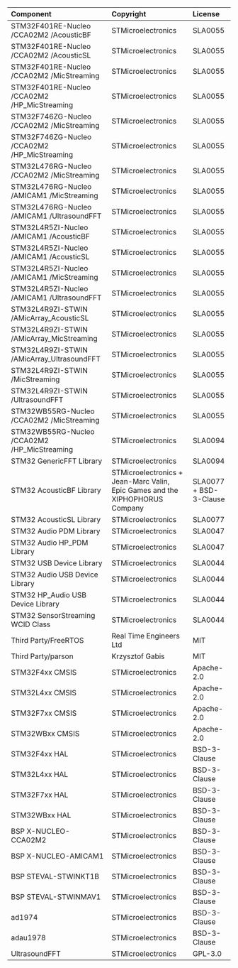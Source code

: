 | Component                             		| Copyright            															| License   			 |
|:---------                             		|:-------              															|:----------			 |
| STM32F401RE-Nucleo /CCA02M2 /AcousticBF     	| STMicroelectronics															| SLA0055				 |
| STM32F401RE-Nucleo /CCA02M2 /AcousticSL     	| STMicroelectronics															| SLA0055				 |
| STM32F401RE-Nucleo /CCA02M2 /MicStreaming   	| STMicroelectronics															| SLA0055				 |
| STM32F401RE-Nucleo /CCA02M2 /HP_MicStreaming	| STMicroelectronics															| SLA0055				 |
| STM32F746ZG-Nucleo /CCA02M2 /MicStreaming   	| STMicroelectronics															| SLA0055				 |
| STM32F746ZG-Nucleo /CCA02M2 /HP_MicStreaming	| STMicroelectronics															| SLA0055				 |
| STM32L476RG-Nucleo /CCA02M2 /MicStreaming   	| STMicroelectronics															| SLA0055				 |
| STM32L476RG-Nucleo /AMICAM1 /MicStreaming   	| STMicroelectronics															| SLA0055				 |
| STM32L476RG-Nucleo /AMICAM1 /UltrasoundFFT	| STMicroelectronics															| SLA0055				 |
| STM32L4R5ZI-Nucleo /AMICAM1 /AcousticBF     	| STMicroelectronics															| SLA0055				 |
| STM32L4R5ZI-Nucleo /AMICAM1 /AcousticSL       | STMicroelectronics															| SLA0055				 |
| STM32L4R5ZI-Nucleo /AMICAM1 /MicStreaming     | STMicroelectronics															| SLA0055				 |
| STM32L4R5ZI-Nucleo /AMICAM1 /UltrasoundFFT    | STMicroelectronics															| SLA0055				 |
| STM32L4R9ZI-STWIN /AMicArray_AcousticSL    	| STMicroelectronics															| SLA0055				 |
| STM32L4R9ZI-STWIN /AMicArray_MicStreaming  	| STMicroelectronics															| SLA0055				 |
| STM32L4R9ZI-STWIN /AMicArray_UltrasoundFFT 	| STMicroelectronics															| SLA0055				 |
| STM32L4R9ZI-STWIN /MicStreaming	        	| STMicroelectronics															| SLA0055				 |
| STM32L4R9ZI-STWIN /UltrasoundFFT		        | STMicroelectronics															| SLA0055				 |
| STM32WB55RG-Nucleo /CCA02M2 /MicStreaming     | STMicroelectronics															| SLA0055				 |
| STM32WB55RG-Nucleo /CCA02M2 /HP_MicStreaming	| STMicroelectronics															| SLA0094				 |
| STM32 GenericFFT Library                    	| STMicroelectronics															| SLA0094				 |
| STM32 AcousticBF Library                    	| STMicroelectronics + Jean-Marc Valin, Epic Games and the XIPHOPHORUS Company	| SLA0077 + BSD-3-Clause |
| STM32 AcousticSL Library                    	| STMicroelectronics															| SLA0077				 |
| STM32 Audio PDM Library                     	| STMicroelectronics															| SLA0047				 |
| STM32 Audio HP_PDM Library                  	| STMicroelectronics															| SLA0047				 |
| STM32 USB Device Library 	                	| STMicroelectronics															| SLA0044				 |
| STM32 Audio USB Device Library 	            | STMicroelectronics															| SLA0044				 |
| STM32 HP_Audio USB Device Library	        	| STMicroelectronics															| SLA0044				 |
| STM32 SensorStreaming WCID Class            	| STMicroelectronics															| SLA0044				 |
| Third Party/FreeRTOS			 	            | Real Time Engineers Ltd														| MIT					 |
| Third Party/parson				          	| Krzysztof Gabis		   														| MIT					 |
| STM32F4xx CMSIS	    						| STMicroelectronics															| Apache-2.0			 |
| STM32L4xx CMSIS      						    | STMicroelectronics															| Apache-2.0			 |
| STM32F7xx CMSIS       						| STMicroelectronics															| Apache-2.0			 |
| STM32WBxx CMSIS								| STMicroelectronics															| Apache-2.0			 |
| STM32F4xx HAL        						    | STMicroelectronics															| BSD-3-Clause			 |
| STM32L4xx HAL        						    | STMicroelectronics															| BSD-3-Clause			 |
| STM32F7xx HAL         						| STMicroelectronics															| BSD-3-Clause			 |
| STM32WBxx HAL        							| STMicroelectronics															| BSD-3-Clause			 |
| BSP X-NUCLEO-CCA02M2							| STMicroelectronics															| BSD-3-Clause			 |
| BSP X-NUCLEO-AMICAM1							| STMicroelectronics															| BSD-3-Clause			 |
| BSP STEVAL-STWINKT1B   						| STMicroelectronics      														| BSD-3-Clause			 |
| BSP STEVAL-STWINMAV1   						| STMicroelectronics      														| BSD-3-Clause			 |
| ad1974         								| STMicroelectronics															| BSD-3-Clause			 |
| adau1978   									| STMicroelectronics      														| BSD-3-Clause			 |
| UltrasoundFFT	  								| STMicroelectronics      														| GPL-3.0				 |
